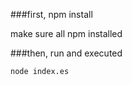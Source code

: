 ###first, npm install

make sure all npm installed

###then, run and executed

```shell
node index.es
```



